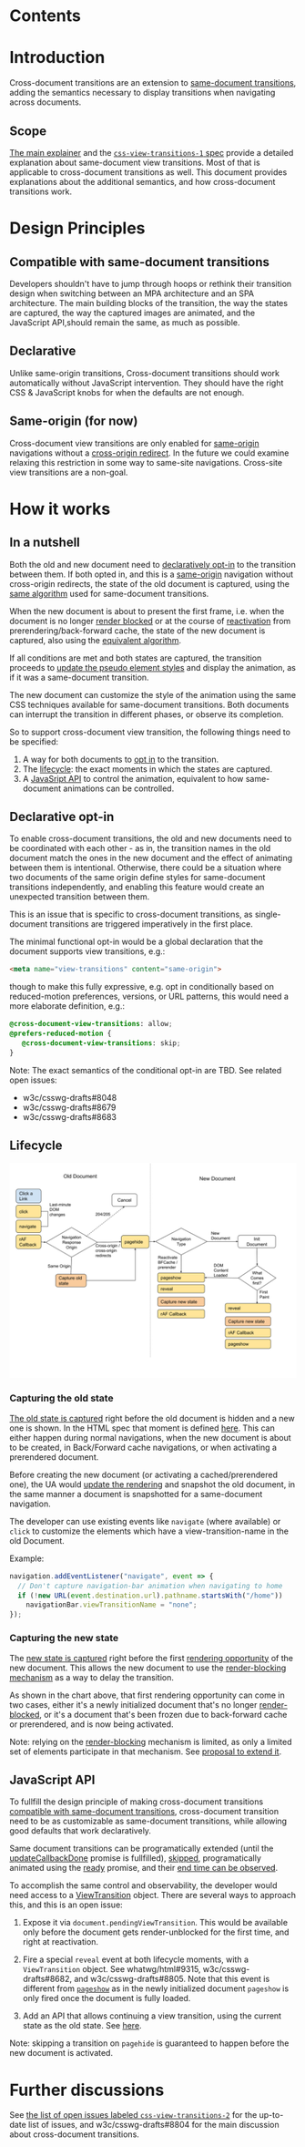 # Contents

# Introduction

Cross-document transitions are an extension to
[same-document transitions](https://drafts.csswg.org/css-view-transitions-1/), adding the semantics
necessary to display transitions when navigating across documents.

## Scope
[The main explainer](explainer.md) and the [`css-view-transitions-1` spec](https://drafts.csswg.org/css-view-transitions-1/)
provide a detailed explanation about same-document view transitions. Most of that is applicable to
cross-document transitions as well. This document provides explanations about the additional
semantics, and how cross-document transitions work.

# Design Principles

## Compatible with same-document transitions

Developers shouldn't have to jump through hoops or rethink their transition design when switching
between an MPA architecture and an SPA architecture. The main building blocks of the transition,
the way the states are captured, the way the captured images are animated, and the JavaScript API,should remain the same, as much as possible.

## Declarative

Unlike same-origin transitions, Cross-document transitions should work automatically without JavaScript intervention. They should have the right CSS & JavaScript knobs for when the defaults are not enough.

## Same-origin (for now)

Cross-document view transitions are only enabled for
[same-origin](https://html.spec.whatwg.org/multipage/browsers.html#same-origin) navigations without a
[cross-origin redirect](https://html.spec.whatwg.org/#unloading-documents:was-created-via-cross-origin-redirects).
In the future we could examine relaxing this restriction in some way to same-site navigations.
Cross-site view transitions are a non-goal.

# How it works

## In a nutshell
Both the old and new document need to [declaratively opt-in](#declarative-opt-in) to the transition
between them. If both opted in, and this is a [same-origin](#same-origin) navigation without
cross-origin redirects, the state of the old document is captured, using the
[same algorithm](https://drafts.csswg.org/css-view-transitions-1/#capture-old-state-algorithm) used
for same-document transitions.

When the new document is about to present the first frame, i.e. when
the document is no longer [render blocked](https://html.spec.whatwg.org/multipage/dom.html#render-blocked)
or at the course of [reactivation](https://html.spec.whatwg.org/multipage/browsing-the-web.html#reactivate-a-document) from prerendering/back-forward cache, the state of the new document is captured, also using the
[equivalent algorithm](https://drafts.csswg.org/css-view-transitions-1/#capture-new-state-algorithm).

If all conditions are met and both states are captured, the transition proceeds to
[update the pseudo element styles](https://drafts.csswg.org/css-view-transitions-1/#update-pseudo-element-styles) and display the animation, as if it was a same-document transition.

The new document can customize the style of the animation using the same CSS techniques available
for same-document transitions. Both documents can interrupt the transition in different phases, or
observe its completion.

So to support cross-document view transition, the following things need to be specified:

1. A way for both documents to [opt in](#declarative-opt-in) to the transition.
1. The [lifecycle](#lifecycle): the exact moments in which the states are captured.
1. A [JavaSript API](#javascript-api) to control the animation, equivalent to how same-document
   animations can be controlled.


## Declarative opt-in

To enable cross-document transitions, the old and new documents need to be coordinated with each
other - as in, the transition names in the old document match the ones in the new document and the
effect of animating between them is intentional. Otherwise, there could be a situation where two
documents of the same origin define styles for same-document transitions independently, and enabling
this feature would create an unexpected transition between them.

This is an issue that is specific to cross-document transitions, as single-document transitions are
triggered imperatively in the first place.

The minimal functional opt-in would be a global declaration that the document supports view
transitions, e.g.:

```html
<meta name="view-transitions" content="same-origin">
```

though to make this fully expressive, e.g. opt in conditionally based on reduced-motion preferences,
versions, or URL patterns, this would need a more elaborate definition, e.g.:

```css
@cross-document-view-transitions: allow;
@prefers-reduced-motion {
   @cross-document-view-transitions: skip;
}
```

Note: The exact semantics of the conditional opt-in are TBD. See related open issues:
* w3c/csswg-drafts#8048
* w3c/csswg-drafts#8679
* w3c/csswg-drafts#8683

## Lifecycle

![Lifecycle chart for cross-document transitions](media/mpa-chart.svg)

### Capturing the old state

[The old state is captured](https://drafts.csswg.org/css-view-transitions-1/#capture-old-state-algorithm) right before the old document is hidden and a new one is shown.
In the HTML spec that moment is defined [here](https://html.spec.whatwg.org/#populating-a-session-history-entry:loading-a-document).
This can either happen during normal navigations, when the new document is about to be created,
in Back/Forward cache navigations, or when activating a prerendered document.

Before creating the new document (or activating a cached/prerendered one), the UA would [update the rendering](https://html.spec.whatwg.org/#update-the-rendering) and snapshot the old document, in the same manner a document is snapshotted for a same-document navigation.

The developer can use existing events like `navigate` (where available) or `click` to customize the
elements which have a view-transition-name in the old Document.

Example:
```js
navigation.addEventListener("navigate", event => {
  // Don't capture navigation-bar animation when navigating to home
  if (!new URL(event.destination.url).pathname.startsWith("/home"))
    navigationBar.viewTransitionName = "none";
});
```

### Capturing the new state

The [new state is captured](https://drafts.csswg.org/css-view-transitions-1/#capture-new-state-algorithm) right before the first [rendering opportunity](https://html.spec.whatwg.org/#rendering-opportunity)
of the new document. This allows the new document to use the
[render-blocking mechanism](https://html.spec.whatwg.org/#render-blocking-mechanism) as a way to
delay the transition.

As shown in the chart above, that first rendering opportunity can come in two cases, either
it's a newly initialized document that's no longer [render-blocked](https://html.spec.whatwg.org/multipage/dom.html#render-blocked), or it's a document that's been frozen due to back-forward cache
or prerendered, and is now being activated.

Note: relying on the [render-blocking](https://html.spec.whatwg.org/multipage/dom.html#render-blocked) mechanism is limited, as only a limited set of elements participate in that
mechanism. See [proposal to extend it](whatwg/html#9332).

## JavaScript API

To fullfill the design principle of making cross-document transitions [compatible with same-document transitions](#compatible-with-same-document-transitions), cross-document transition need to be as
customizable as same-document transitions, while allowing good defaults that work declaratively.

Same document transitions can be programatically extended (until the [updateCallbackDone](https://drafts.csswg.org/css-view-transitions-1/#dom-viewtransition-updatecallbackdone) promise is fullfilled), [skipped](https://drafts.csswg.org/css-view-transitions-1/#dom-viewtransition-skiptransition), programatically animated using the [ready](https://drafts.csswg.org/css-view-transitions-1/#dom-viewtransition-ready) promise, and their [end time can be
observed](https://drafts.csswg.org/css-view-transitions-1/#dom-viewtransition-finished).

To accomplish the same control and observability, the developer would need access to a
[ViewTransition](https://drafts.csswg.org/css-view-transitions-1/#the-domtransition-interface)
object. There are several ways to approach this, and this is an open issue:

1. Expose it via `document.pendingViewTransition`. This would be available only before the document
gets render-unblocked for the first time, and right at reactivation.

1. Fire a special `reveal` event at both lifecycle moments, with a `ViewTransition` object. See whatwg/html#9315, w3c/csswg-drafts#8682, and w3c/csswg-drafts#8805. Note that this event is
different from [`pageshow`](https://html.spec.whatwg.org/#event-pageshow) as in the newly
initialized document `pageshow` is only fired once the document is fully loaded.

1. Add an API that allows continuing a view transition, using the current state as the old state.
See [here](https://github.com/w3c/csswg-drafts/issues/8682#issuecomment-1566142986).

Note: skipping a transition on `pagehide` is guaranteed to happen before the new document is activated.

# Further discussions

See [the list of open issues labeled `css-view-transitions-2`](https://github.com/w3c/csswg-drafts/issues?q=css-view-transitions-2+label%3Acss-view-transitions-2) for the up-to-date list of issues, and w3c/csswg-drafts#8804 for the main discussion about
cross-document transitions.
